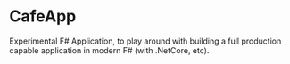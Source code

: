 # CafeApp

Experimental F\# Application,
to play around with building a full production capable application in modern F\# (with .NetCore, etc).